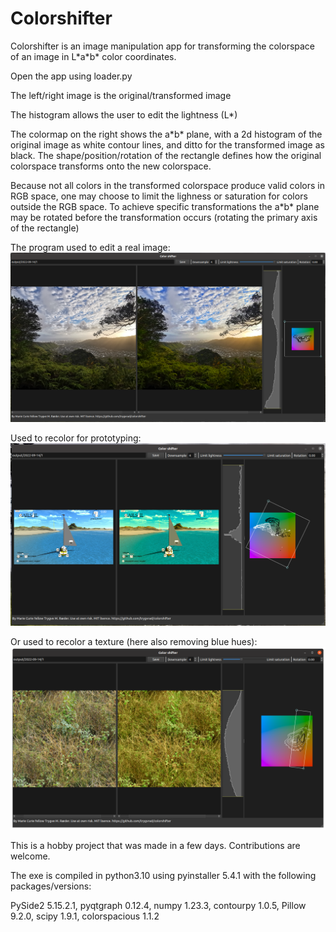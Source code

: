 # Colorshifter

Colorshifter is an image manipulation app for transforming the colorspace of an image in L\*a\*b* color coordinates.

Open the app using loader.py

The left/right image is the original/transformed image

The histogram allows the user to edit the lightness (L\*)

The colormap on the right shows the a\*b\* plane, with a 2d histogram of the original image as white contour lines, and ditto for the transformed image as black. The shape/position/rotation of the rectangle defines how the original colorspace transforms onto the new colorspace.

Because not all colors in the transformed colorspace produce valid colors in RGB space, one may choose to limit the lighness or saturation for colors outside the RGB space.
To achieve specific transformations the a\*b\* plane may be rotated before the transformation occurs (rotating the primary axis of the rectangle)

The program used to edit a real image:
![](example_0.png?raw=true)

Used to recolor for prototyping:
![](example_2.png?raw=true)

Or used to recolor a texture (here also removing blue hues):
![](example_1.png?raw=true)

This is a hobby project that was made in a few days. Contributions are welcome.


The exe is compiled in python3.10 using pyinstaller 5.4.1 with the following packages/versions:

PySide2                   5.15.2.1, 
pyqtgraph                 0.12.4, 
numpy                     1.23.3,
contourpy                 1.0.5,
Pillow                    9.2.0,
scipy                     1.9.1,
colorspacious             1.1.2
